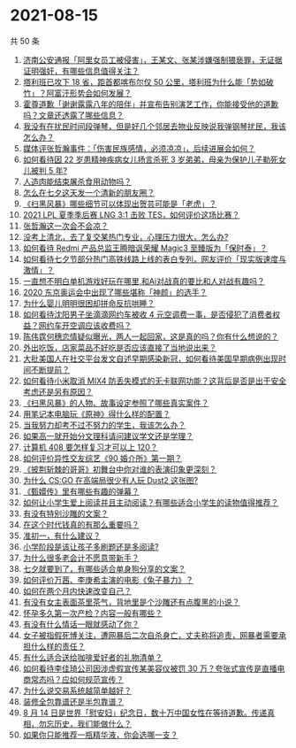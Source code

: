 # 2021-08-15

共 50 条

<!-- BEGIN -->
<!-- 最后更新时间 Sun Aug 15 2021 00:02:58 GMT+0800 (China Standard Time) -->

1. [济南公安通报「阿里女员工被侵害」，王某文、张某涉嫌强制猥亵罪，无证据证明强奸，有哪些信息值得关注？](https://www.zhihu.com/question/479769036)
1. [塔利班已攻下 18 省，距首都喀布尔仅 50
   公里，塔利班为什么能「势如破竹」？阿富汗形势会如何发展？](https://www.zhihu.com/question/479663983)
1. [霍尊道歉「谢谢露露八年的陪伴」并宣布告别演艺工作，你能接受他的道歉吗？文章还透露了哪些信息？](https://www.zhihu.com/question/479798448)
1. [我没有在扰民时间段弹琴，但是好几个邻居去物业反映说我弹钢琴扰民，我该怎么办？](https://www.zhihu.com/question/370078227)
1. [媒体评张哲瀚事件：「伤害民族感情，必须凉凉」，后续进展会如何？](https://www.zhihu.com/question/479538653)
1. [如何看待因 22 岁患精神疾病女儿扬言杀死 3 岁弟弟，母亲为保护儿子勒死女儿被判 5
   年?](https://www.zhihu.com/question/478866199)
1. [人造肉能结束屠杀食用动物吗？](https://www.zhihu.com/question/407718704)
1. [怎么在七夕这天发一个清新的朋友圈？](https://www.zhihu.com/question/479573870)
1. [《扫黑风暴》哪些细节可以体现出贺芸可能是「老虎」？](https://www.zhihu.com/question/478670392)
1. [2021 LPL 夏季季后赛 LNG 3:1 击败
   TES，如何评价这场比赛？](https://www.zhihu.com/question/479728550)
1. [张哲瀚这一次会不会凉？](https://www.zhihu.com/question/479421676)
1. [没考上清北，去了复交某热门专业，心理压力很大，怎么办?](https://www.zhihu.com/question/476487931)
1. [如何看待 Redmi 产品总监王腾暗讽荣耀 Magic3
   至臻版为「保时泰」？](https://www.zhihu.com/question/479367916)
1. [如何看待七夕节部分热门高铁线路上线的表白专列，网友评价「现实版速度与激情」？](https://www.zhihu.com/question/479649097)
1. [一直想不明白单机游戏好玩在哪里,和Ai对战真的要比和人对战有趣吗？](https://www.zhihu.com/question/478958625)
1. [2020 东京奥运会中出现了哪些堪称「神颜」的选手？](https://www.zhihu.com/question/474358765)
1. [为什么婴儿明明很困却拼命反抗哄睡？](https://www.zhihu.com/question/326867217)
1. [如何看待沈阳男子坐滴滴网约车被收 4
   元空调费一事，是否侵犯了消费者权益？网约车开空调应该收费吗？](https://www.zhihu.com/question/479351085)
1. [陈伟霆何穗恋情疑似曝光，两人一起回家，这是真的吗？你有什么想说的？](https://www.zhihu.com/question/479675405)
1. [外出吃饭，店家菜品不好吃是否应该直接了当地说出来？](https://www.zhihu.com/question/477139405)
1. [大批美国人在社交平台发文自述早期感染新冠，如何看待美国早期病例出现时间不断提前？](https://www.zhihu.com/question/479038825)
1. [如何看待小米取消 MIX4
   防丢失模式的无卡联网功能？这背后是否是出于安全考虑还是另有原因？](https://www.zhihu.com/question/479568890)
1. [《扫黑风暴》的人物、故事设定参照了哪些真实案件？](https://www.zhihu.com/question/478584452)
1. [用笔记本电脑玩《原神》得什么样的配置？](https://www.zhihu.com/question/362510742)
1. [当我努力却考不过不努力的学生，我该怎么办？](https://www.zhihu.com/question/357856045)
1. [如果高一就开始分文理科请问建议学文还是学理？](https://www.zhihu.com/question/474861850)
1. [计算机 408 要怎样复习才可以上 120？](https://www.zhihu.com/question/379215729)
1. [如何评价异性交友综艺《90 婚介所》第一期？](https://www.zhihu.com/question/479523308)
1. [《披荆斩棘的哥哥》初舞台中你对谁的表演印象更深刻？](https://www.zhihu.com/question/479290702)
1. [为什么 CS:GO 在高端局很少有人玩 Dust2 这张图?](https://www.zhihu.com/question/447114127)
1. [《甄嬛传》里有哪些有趣的弹幕？](https://www.zhihu.com/question/323992995)
1. [如何让小学生爱上阅读并且主动阅读？有哪些适合小学生的读物值得推荐？](https://www.zhihu.com/question/20298114)
1. [有没有特别沙雕的文案？](https://www.zhihu.com/question/472643846)
1. [在这个时代钱真的有那么重要吗？](https://www.zhihu.com/question/476195543)
1. [准初一，有什么建议？](https://www.zhihu.com/question/478214949)
1. [小学阶段是该让孩子多刷题还是多阅读?](https://www.zhihu.com/question/387030054)
1. [为什么很多老会计不愿意带新手？](https://www.zhihu.com/question/41897655)
1. [七夕就要到了，有哪些适合单身狗分享的文案？](https://www.zhihu.com/question/479105080)
1. [如何评价万茜、李庚希主演的电影《兔子暴力》？](https://www.zhihu.com/question/472362152)
1. [如何在两个月内快速改变自己？](https://www.zhihu.com/question/451986493)
1. [有没有女主表面茶里茶气，背地里是个沙雕还有点腹黑的小说？](https://www.zhihu.com/question/470495045)
1. [怀孕多久第一次产检？内容一般有哪些？](https://www.zhihu.com/question/21818026)
1. [有没有什么情话一眼就感动了你？](https://www.zhihu.com/question/361207270)
1. [女子被指假死博关注，遭网暴后二次自杀身亡，丈夫称将追责，网暴者需要承担什么样的责任？](https://www.zhihu.com/question/479457307)
1. [有什么适合送给咖啡爱好者的礼物清单？](https://www.zhihu.com/question/476797633)
1. [如何看待李佳琦公司因涉虚假宣传某美容仪被罚 30
   万？夸张式宣传是直播电商常态吗？应如何规范宣传？](https://www.zhihu.com/question/479630009)
1. [为什么说交易系统越简单越好？](https://www.zhihu.com/question/439315765)
1. [装修全包靠谱还是半包靠谱？](https://www.zhihu.com/question/270088147)
1. [8 月 14
   日是世界「慰安妇」纪念日，数十万中国女性在等待道歉。传递真相，勿忘历史，我们能做什么？](https://www.zhihu.com/question/479638645)
1. [如果你只能推荐一瓶精华液，你会选哪一支？](https://www.zhihu.com/question/37362129)

<!-- END -->
